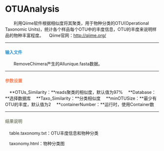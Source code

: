 # OTUAnalysis
　　利用Qiime软件根据相似度将其聚类，用于物种分类的OTU(Operational Taxonomic Units)，统计各个样品每个OTU中的丰度信息，OTU的丰度来说明样品的物种丰富程度。
　Qiime官网：http://qiime.org/
***
#### **<i class="fa fa-dot-circle-o" aria-hidden="true" style="color:#3090C7"></i><span style="color:#3090C7"> 输入文件**

　　RemoveChimera产生的Allunique.fasta数据。

***
#### **<i class="fa fa-cog" aria-hidden="true" style="color:#F88158"></i> <span style="color:#F88158">参数设置**
　**OTUs_Similarity：**reads聚类的相似度，默认值为97%
　**Database：**选择数据库
　**Taxo_Similarity：**分类相似度
　**minOTUSize：**最少有OTU的丰度，默认值为2
　**containerNumber：**运行时，使用Container数

***
#### **<i class="fa fa-file-text" aria-hidden="true" style="color:#848b79"></i><span style="color:#848b79"> 结果说明**
　table.taxonomy.txt：OTU丰度信息和物种分类
<div style="text-align:center"><img data-src="1.png" width="600px"  ></img></div>
　taxonomy.html：物种分类图
<div style="text-align:center"><img data-src="2.png" width="500px"  ></img></div>

